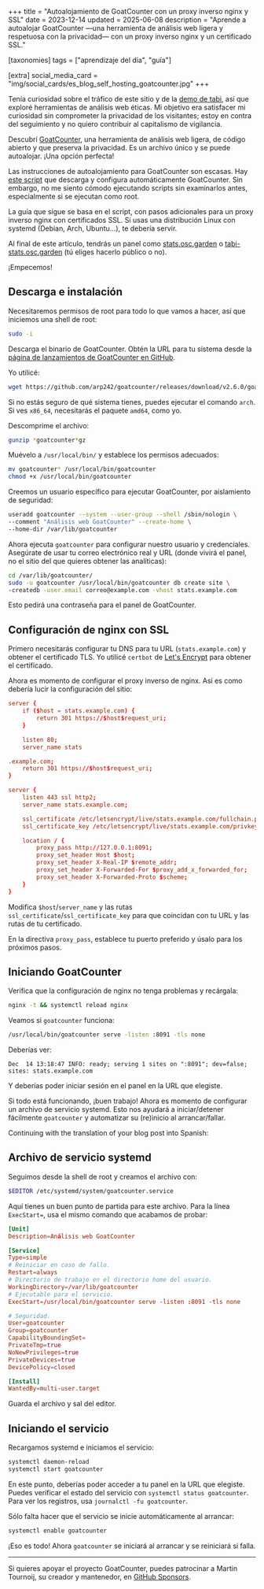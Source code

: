 +++
title = "Autoalojamiento de GoatCounter con un proxy inverso nginx y SSL"
date = 2023-12-14
updated = 2025-06-08
description = "Aprende a autoalojar GoatCounter —una herramienta de análisis web ligera y respetuosa con la privacidad— con un proxy inverso nginx y un certificado SSL."

[taxonomies]
tags = ["aprendizaje del día", "guía"]

[extra]
social_media_card = "img/social_cards/es_blog_self_hosting_goatcounter.jpg"
+++

Tenía curiosidad sobre el tráfico de este sitio y de la [demo de tabi](https://welpo.github.io/tabi/), así que exploré herramientas de análisis web éticas. Mi objetivo era satisfacer mi curiosidad sin comprometer la privacidad de los visitantes; estoy en contra del seguimiento y no quiero contribuir al capitalismo de vigilancia.

Descubrí [GoatCounter](https://www.goatcounter.com/), una herramienta de análisis web ligera, de código abierto y que preserva la privacidad. Es un archivo único y se puede autoalojar. ¡Una opción perfecta!

Las instrucciones de autoalojamiento para GoatCounter son escasas. Hay [este script](https://actually.fyi/posts/goatcounter-vps/) que descarga y configura automáticamente GoatCounter. Sin embargo, no me siento cómodo ejecutando scripts sin examinarlos antes, especialmente si se ejecutan como root.

La guía que sigue se basa en el script, con pasos adicionales para un proxy inverso nginx con certificados SSL. Si usas una distribución Linux con systemd (Debian, Arch, Ubuntu…), te debería servir.

Al final de este artículo, tendrás un panel como [stats.osc.garden](https://stats.osc.garden/) o [tabi-stats.osc.garden](https://tabi-stats.osc.garden/) (tú eliges hacerlo público o no).

¡Empecemos!

## Descarga e instalación

Necesitaremos permisos de root para todo lo que vamos a hacer, así que iniciemos una shell de root:

```bash
sudo -i
```

Descarga el binario de GoatCounter. Obtén la URL para tu sistema desde la [página de lanzamientos de GoatCounter en GitHub](https://github.com/arp242/goatcounter/releases).

Yo utilicé:

```bash
wget https://github.com/arp242/goatcounter/releases/download/v2.6.0/goatcounter-v2.6.0-linux-amd64.gz
```

Si no estás seguro de qué sistema tienes, puedes ejecutar el comando `arch`. Si ves `x86_64`, necesitarás el paquete `amd64`, como yo.

Descomprime el archivo:

```bash
gunzip *goatcounter*gz
```

Muévelo a `/usr/local/bin/` y establece los permisos adecuados:

```bash
mv goatcounter* /usr/local/bin/goatcounter
chmod +x /usr/local/bin/goatcounter
```

Creemos un usuario específico para ejecutar GoatCounter, por aislamiento de seguridad:

```bash
useradd goatcounter --system --user-group --shell /sbin/nologin \
--comment "Análisis web GoatCounter" --create-home \
--home-dir /var/lib/goatcounter
```

Ahora ejecuta `goatcounter` para configurar nuestro usuario y credenciales. Asegúrate de usar tu correo electrónico real y URL (donde vivirá el panel, no el sitio del que quieres obtener las analíticas):

```bash
cd /var/lib/goatcounter/
sudo -u goatcounter /usr/local/bin/goatcounter db create site \
-createdb -user.email correo@example.com -vhost stats.example.com
```

Esto pedirá una contraseña para el panel de GoatCounter.

## Configuración de nginx con SSL

Primero necesitarás configurar tu DNS para tu URL (`stats.example.com`) y obtener el certificado TLS. Yo utilicé `certbot` de [Let's Encrypt](https://letsencrypt.org/) para obtener el certificado.

Ahora es momento de configurar el proxy inverso de nginx. Así es como debería lucir la configuración del sitio:

```conf
server {
    if ($host = stats.example.com) {
        return 301 https://$host$request_uri;
    }

    listen 80;
    server_name stats

.example.com;
    return 301 https://$host$request_uri;
}

server {
    listen 443 ssl http2;
    server_name stats.example.com;

    ssl_certificate /etc/letsencrypt/live/stats.example.com/fullchain.pem;
    ssl_certificate_key /etc/letsencrypt/live/stats.example.com/privkey.pem;

    location / {
        proxy_pass http://127.0.0.1:8091;
        proxy_set_header Host $host;
        proxy_set_header X-Real-IP $remote_addr;
        proxy_set_header X-Forwarded-For $proxy_add_x_forwarded_for;
        proxy_set_header X-Forwarded-Proto $scheme;
    }
}
```

Modifica `$host`/`server_name` y las rutas `ssl_certificate`/`ssl_certificate_key` para que coincidan con tu URL y las rutas de tu certificado.

En la directiva `proxy_pass`, establece tu puerto preferido y úsalo para los próximos pasos.

## Iniciando GoatCounter

Verifica que la configuración de nginx no tenga problemas y recárgala:

```bash
nginx -t && systemctl reload nginx
```

Veamos si `goatcounter` funciona:

```bash
/usr/local/bin/goatcounter serve -listen :8091 -tls none
```

Deberías ver:

```text
Dec  14 13:18:47 INFO: ready; serving 1 sites on ":8091"; dev=false; sites: stats.example.com
```

Y deberías poder iniciar sesión en el panel en la URL que elegiste.

Si todo está funcionando, ¡buen trabajo! Ahora es momento de configurar un archivo de servicio systemd. Esto nos ayudará a iniciar/detener fácilmente `goatcounter` y automatizar su (re)inicio al arrancar/fallar.

Continuing with the translation of your blog post into Spanish:

## Archivo de servicio systemd

Seguimos desde la shell de root y creamos el archivo con:

```bash
$EDITOR /etc/systemd/system/goatcounter.service
```

Aquí tienes un buen punto de partida para este archivo. Para la línea `ExecStart=`, usa el mismo comando que acabamos de probar:

```conf
[Unit]
Description=Análisis web GoatCounter

[Service]
Type=simple
# Reiniciar en caso de fallo.
Restart=always
# Directorio de trabajo en el directorio home del usuario.
WorkingDirectory=/var/lib/goatcounter
# Ejecutable para el servicio.
ExecStart=/usr/local/bin/goatcounter serve -listen :8091 -tls none

# Seguridad.
User=goatcounter
Group=goatcounter
CapabilityBoundingSet=
PrivateTmp=true
NoNewPrivileges=true
PrivateDevices=true
DevicePolicy=closed

[Install]
WantedBy=multi-user.target
```

Guarda el archivo y sal del editor.

## Iniciando el servicio

Recargamos systemd e iniciamos el servicio:

```bash
systemctl daemon-reload
systemctl start goatcounter
```

En este punto, deberías poder acceder a tu panel en la URL que elegiste. Puedes verificar el estado del servicio con `systemctl status goatcounter`. Para ver los registros, usa `journalctl -fu goatcounter`.

Sólo falta hacer que el servicio se inicie automáticamente al arrancar:

```bash
systemctl enable goatcounter
```

¡Eso es todo! Ahora `goatcounter` se iniciará al arrancar y se reiniciará si falla.

---

Si quieres apoyar el proyecto GoatCounter, puedes patrocinar a Martin Tournoij, su creador y mantenedor, en [GitHub Sponsors](https://github.com/sponsors/arp242).
